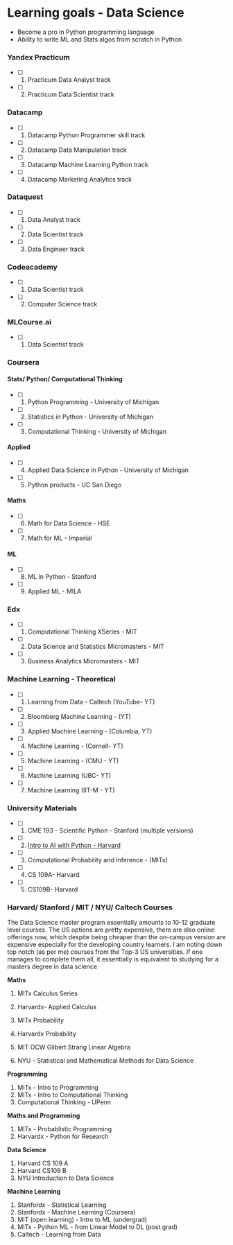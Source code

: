 
# Learning goals - Data Science

- Become a pro in Python programming language
- Ability to write ML and Stats algos from scratch in Python 

### Yandex Practicum
- [ ] 1) Practicum Data Analyst track
- [ ] 2) Practicum Data Scientist track

### Datacamp
- [ ]  1) Datacamp Python Programmer skill track 
- [ ]  2) Datacamp Data Manipulation track 
- [ ]  3) Datacamp Machine Learning Python track 
- [ ]  4) Datacamp Marketing Analytics track 

### Dataquest
- [ ]  1) Data Analyst track
- [ ]  2)  Data Scientist track
- [ ]  3)  Data Engineer track

### Codeacademy
- [ ]  1)  Data Scientist track
- [ ]  2)  Computer Science track

### MLCourse.ai
- [ ]  1)  Data Scientist track


### Coursera

#### Stats/ Python/ Computational Thinking

 - [ ] 1) Python Programming - University of Michigan  
 - [ ] 2) Statistics in Python - University of Michigan  
 - [ ] 3) Computational Thinking - University of Michigan  

#### Applied
 - [ ] 4) Applied Data Science in Python - University of Michigan
 - [ ] 5) Python products - UC San Diego 

#### Maths
 - [ ] 6) Math for Data Science - HSE
 - [ ] 7) Math for ML - Imperial

#### ML
 - [ ] 8) ML in Python - Stanford
 - [ ] 9) Applied ML - MILA

### Edx
 - [ ] 1) Computational Thinking XSeries - MIT
 - [ ] 2) Data Science and Statistics Micromasters - MIT
 - [ ] 3) Business Analytics Micromasters - MIT

### Machine Learning - Theoretical 
 - [ ] 1) Learning from Data - Caltech (YouTube- YT)
 - [ ] 2) Bloomberg Machine Learning - (YT)
 - [ ] 3) Applied Machine Learning - (Columbia, YT) 
 - [ ] 4) Machine Learning - (Cornell- YT) 
 - [ ] 5) Machine Learning - (CMU - YT) 
 - [ ] 6) Machine Learning (UBC- YT) 
 - [ ] 7) Machine Learning (IIT-M - YT) 

### University Materials 
 - [ ] 1) CME 193 - Scientific Python - Stanford  (multiple versions) 
 - [ ] 2) [Intro to AI with Python - Harvard](https://cs50.harvard.edu/extension/ai/2020/spring/)
 - [ ] 3)  Computational Probability and Inference - (MITx) 
 - [ ] 4) CS 109A- Harvard 
 - [ ] 5) CS109B- Harvard
 
 ### Harvard/ Stanford / MIT / NYU/ Caltech Courses
The Data Science master program essentially amounts to 10-12 graduate level courses. The US options are pretty expensive, there are also online offerings now, which despite being cheaper than the on-campus version are expensive especially for the developing country learners. 
I am noting down top notch (as per me) courses from the Top-3 US universities. If one manages to complete them all, it essentially is equivalent to studying for a masters degree in data science

**Maths**
1) MITx Calculus Series 
2) Harvardx- Applied Calculus

3) MITx Probability 
4) Harvardx Probability 

5) MIT OCW Gilbert Strang Linear Algebra

6) NYU - Statistical and Mathematical Methods for Data Science

**Programming**
1) MITx - Intro to Programming 
2) MITx - Intro to Computational Thinking 
3) Computational Thinking - UPenn

**Maths and Programming**
1) MITx - Probablistic Programming
2) Harvardx - Python for Research

**Data Science** 
1) Harvard CS 109 A
2) Harvard CS109 B
3) NYU Introduction to Data Science 

**Machine Learning**
1) Stanfordx - Statistical Learning
2) Stanfordx - Machine Learning (Coursera)
3) MIT (open learning) - Intro to ML (undergrad) 
4) MITx - Python ML - from Linear Model to DL (post grad)
5) Caltech - Learning from Data
 


